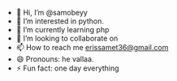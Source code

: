 - 👋 Hi, I’m @samobeyy
- 👀 I’m interested in python.
- 🌱 I’m currently learning php
- 💞️ I’m looking to collaborate on 
- 📫 How to reach me erissamet36@gmail.com
- 😄 Pronouns: he vallaa.
- ⚡ Fun fact: one day everything

<!---
samobeyy/samobeyy is a ✨ special ✨ repository because its `README.md` (this file) appears on your GitHub profile.
You can click the Preview link to take a look at your changes.
--->
